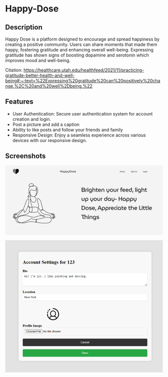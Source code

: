 # Happy-Dose

## Description
Happy Dose is a platform designed to encourage and spread happiness by creating a positive community. Users can share moments that made them happy, fostering gratitude and enhancing overall well-being. Expressing gratitude has shown signs of boosting dopamine and serotonin which improves mood and well-being. 

Citation: https://healthcare.utah.edu/healthfeed/2021/11/practicing-gratitude-better-health-and-well-being#:~:text=%22Expressing%20gratitude%20can%20positively%20change,%2C%20and%20well%2Dbeing.%22

## Features
* User Authentication: Secure user authentication system for account creation and login.
* Post a picture and add a caption
* Ability to like posts and follow your friends and family
* Responsive Design: Enjoy a seamless experience across various devices with our responsive design.


## Screenshots

![Landing Page](assets/image.png)

![Settings Page](assets/image-1.png)


